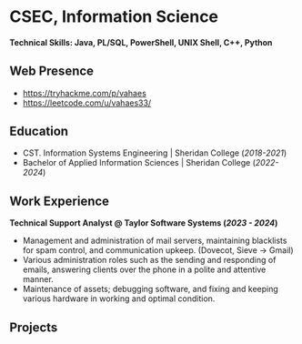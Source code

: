 # CSEC, Information Science

#### Technical Skills: Java, PL/SQL, PowerShell, UNIX Shell, C++, Python

## Web Presence
- https://tryhackme.com/p/vahaes
- https://leetcode.com/u/vahaes33/

## Education
- CST. Information Systems Engineering | Sheridan College (_2018-2021_)
- Bachelor of Applied Information Sciences | Sheridan College (_2022-2024_)

## Work Experience
**Technical Support Analyst @ Taylor Software Systems (_2023 - 2024_)**
-	Management and administration of mail servers, maintaining blacklists for spam control, and communication upkeep. (Dovecot, Sieve -> Gmail)
-	Various administration roles such as the sending and responding of emails, answering clients over the phone in a polite and attentive manner. 
- Maintenance of assets; debugging software, and fixing and keeping various hardware in working and optimal condition.

## Projects
